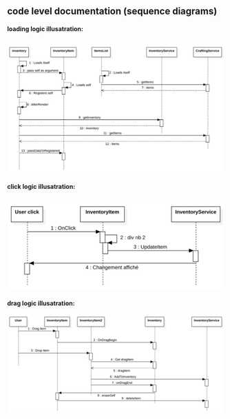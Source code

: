 ## code level documentation (sequence diagrams)
#### loading logic illusatration:
![initial loading logic](./viewLoad.svg)   
---   
#### click logic illusatration:
![click logic](./click.svg)
---   
#### drag logic illusatration:
![drag logic](./drag.svg)